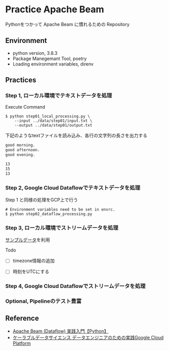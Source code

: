 # Practice Apache Beam

Pythonをつかって Apache Beam に慣れるための Repository


## Environment

- python version, 3.8.3
- Package Manegemant Tool, poetry
- Loading environment variables, direnv


## Practices
### Step 1, ローカル環境でテキストデータを処理
Execute Command
```
$ python step01_local_processing.py \
    --input ../data/step01/input.txt \
    --output ../data/step01/output.txt
```

下記のようなtextファイルを読み込み、各行の文字列の長さを出力する

```input.txt
good morning.
good afternoon.
good evening.
```

```output.txt
13
15
13
```


### Step 2, Google Cloud Dataflowでテキストデータを処理

Step 1 と同様の処理をGCP上で行う
```
# Environment variables need to be set in envrc.
$ python step02_dataflow_processing.py
```

### Step 3, ローカル環境でストリームデータを処理
[サンプルデータ](https://github.com/GoogleCloudPlatform/data-science-on-gcp/blob/master/04_streaming/simulate/airports.csv.gz)を利用

Todo

- [ ] timezone情報の追加
- [ ] 時刻をUTCにする


### Step 4, Google Cloud Dataflowでストリームデータを処理



### Optional, Pipelineのテスト豊富
<!--
TODO: https://qiita.com/esakik/items/3c5c18d4a645db7a8634#%E3%83%91%E3%82%A4%E3%83%97%E3%83%A9%E3%82%A4%E3%83%B3%E3%81%AE%E3%83%86%E3%82%B9%E3%83%88
 -->

## Reference
- [Apache Beam (Dataflow) 実践入門【Python】](https://qiita.com/esakik/items/3c5c18d4a645db7a8634#%E3%81%AF%E3%81%98%E3%82%81%E3%81%AB)
- [ケーラブルデータサイエンス データエンジニアのための実践Google Cloud Platform](https://www.amazon.co.jp/dp/4798158836)
